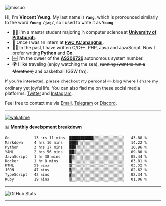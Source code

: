 <p align="left"> <img src="https://komarev.com/ghpvc/?username=missuo&label=Profile%20views&color=0e75b6&style=flat" alt="missuo" /> </p>


Hi, I'm **Vincent Young**. My last name is **`Yang`**, which is pronounced similarly to the word **`Young /jʌŋ/`**, so I used to write it as **`Young`**. 

-  👨‍🎓 I'm a master student majoring in computer science at [**University of Pittsburgh**](https://www.pitt.edu).
-  💼 Once I was an intern at **[PwC AC Shanghai](https://www.linkedin.com/company/pwc-ac-shanghai/)**.
-  👨‍💻 In the past, I have written C/C++, PHP, Java and JavaScript. Now I prefer writing **Python** and **Go**.
-  🆕 I'm the owner of the **[AS206729](https://bgp.tools/AS206729)** autonomous system number.
-  🌍 I like traveling (enjoy watching the sea), ~~running (want to run a Marathon)~~ and basketball (GSW fan).

If you're interested, please checkout my personal [✏️ blog](https://missuo.me/) where I share my ordinary yet joyful life. You can also find me on these social media platforms: [Twitter](https://twitter.com/m1ssuo) and [Instagram](https://www.instagram.com/m1ssuo).

Feel free to contact me via <a href="mailto:i@yyt.moe">Email</a>, [Telegram](https://t.me/missuo) or [Discord](https://discordapp.com/users/missuo#7448).

-------

[![wakatime](https://wakatime.com/badge/user/c13cd961-40ca-417a-afb6-1f9ea8ac295c.svg)](https://wakatime.com/@missuo)

📊 **Monthly development breakdown**
<!--START_SECTION:waka-->

```txt
Go           13 hrs 11 mins  ███████████░░░░░░░░░░░░░░   43.88 %
Markdown     4 hrs 16 mins   ███▓░░░░░░░░░░░░░░░░░░░░░   14.22 %
Python       3 hrs 17 mins   ██▓░░░░░░░░░░░░░░░░░░░░░░   10.96 %
YAML         2 hrs 56 mins   ██▒░░░░░░░░░░░░░░░░░░░░░░   09.80 %
JavaScript   1 hr 38 mins    █▒░░░░░░░░░░░░░░░░░░░░░░░   05.44 %
Docker       1 hr 8 mins     █░░░░░░░░░░░░░░░░░░░░░░░░   03.81 %
HTML         59 mins         ▓░░░░░░░░░░░░░░░░░░░░░░░░   03.32 %
JSON         47 mins         ▓░░░░░░░░░░░░░░░░░░░░░░░░   02.62 %
TypeScript   42 mins         ▓░░░░░░░░░░░░░░░░░░░░░░░░   02.34 %
Ruby         19 mins         ▒░░░░░░░░░░░░░░░░░░░░░░░░   01.06 %
```

<!--END_SECTION:waka-->

-------

![GitHub Stats](https://github-readme-stats-opal-alpha-76.vercel.app/api?username=missuo&show_icons=true&theme=transparent)

-------

